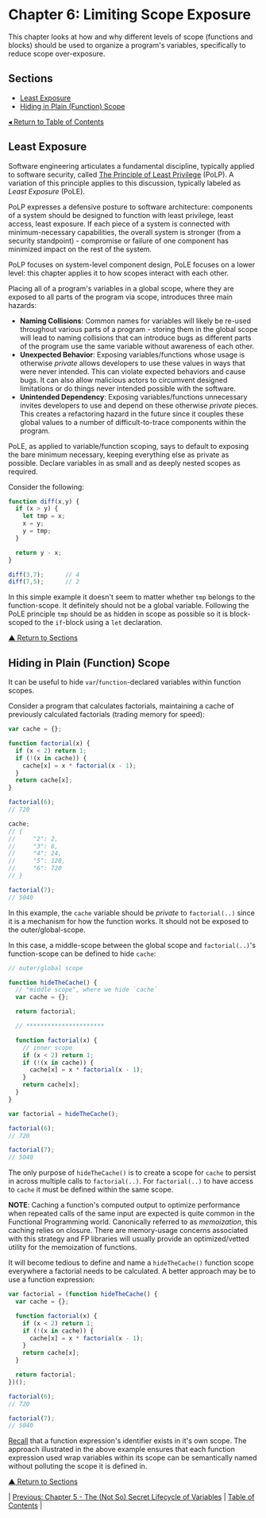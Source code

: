 # Chapter 6: Limiting Scope Exposure
This chapter looks at how and why different levels of scope (functions and blocks) should be used to organize a program's variables, specifically to reduce scope over-exposure.

## Sections
* [Least Exposure](#least-exposure)
* [Hiding in Plain (Function) Scope](#hiding-in-plain-function-scope)

[◂ Return to Table of Contents](../README.md)

## Least Exposure
Software engineering articulates a fundamental discipline, typically applied to software security, called [The Principle of Least Privilege](https://en.wikipedia.org/wiki/Principle_of_least_privilege) (PoLP). A variation of this principle applies to this discussion, typically labeled as _Least Exposure_ (PoLE).

PoLP expresses a defensive posture to software architecture: components of a system should be designed to function with least privilege, least access, least exposure. If each piece of a system is connected with minimum-necessary capabilities, the overall system is stronger (from a security standpoint) - compromise or failure of one component has minimized impact on the rest of the system.

PoLP focuses on system-level component design, PoLE focuses on a lower level: this chapter applies it to how scopes interact with each other.

Placing all of a program's variables in a global scope, where they are exposed to all parts of the program via scope, introduces three main hazards:
* **Naming Collisions**: Common names for variables will likely be re-used throughout various parts of a program - storing them in the global scope will lead to naming collisions that can introduce bugs as different parts of the program use the same variable without awareness of each other.
* **Unexpected Behavior**: Exposing variables/functions whose usage is otherwise _private_ allows developers to use these values in ways that were never intended. This can violate expected behaviors and cause bugs. It can also allow malicious actors to circumvent designed limitations or do things never intended possible with the software.
* **Unintended Dependency**: Exposing variables/functions unnecessary invites developers to use and depend on these otherwise _private_ pieces. This creates a refactoring hazard in the future since it couples these global values to a number of difficult-to-trace components within the program.

PoLE, as applied to variable/function scoping, says to default to exposing the bare minimum necessary, keeping everything else as private as possible. Declare variables in as small and as deeply nested scopes as required.

Consider the following:

```javascript
function diff(x,y) {
  if (x > y) {
    let tmp = x;
    x = y;
    y = tmp;
  }

  return y - x;
}

diff(3,7);      // 4
diff(7,5);      // 2
```

In this simple example it doesn't seem to matter whether `tmp` belongs to the function-scope. It definitely should not be a global variable. Following the PoLE principle `tmp` should be as hidden in scope as possible so it is block-scoped to the `if`-block using a `let` declaration.

[▲ Return to Sections](#sections)

## Hiding in Plain (Function) Scope
It can be useful to hide `var`/`function`-declared variables within function scopes.

Consider a program that calculates factorials, maintaining a cache of previously calculated factorials (trading memory for speed):

```javascript
var cache = {};

function factorial(x) {
  if (x < 2) return 1;
  if (!(x in cache)) {
    cache[x] = x * factorial(x - 1);
  }
  return cache[x];
}

factorial(6);
// 720

cache;
// {
//     "2": 2,
//     "3": 6,
//     "4": 24,
//     "5": 120,
//     "6": 720
// }

factorial(7);
// 5040
```

In this example, the `cache` variable should be _private_  to `factorial(..)` since it is a mechanism for how the function works. It should not be exposed to the outer/global-scope.

In this case, a middle-scope between the global scope and `factorial(..)`'s function-scope can be defined to hide `cache`:

```javascript
// outer/global scope

function hideTheCache() {
  // "middle scope", where we hide `cache`
  var cache = {};

  return factorial;

  // **********************

  function factorial(x) {
    // inner scope
    if (x < 2) return 1;
    if (!(x in cache)) {
      cache[x] = x * factorial(x - 1);
    }
    return cache[x];
  }
}

var factorial = hideTheCache();

factorial(6);
// 720

factorial(7);
// 5040
```

The only purpose of `hideTheCache()` is to create a scope for `cache` to persist in across multiple calls to `factorial(..)`. For `factorial(..)` to have access to `cache` it must be defined within the same scope.

**NOTE**: Caching a function's computed output to optimize performance when repeated calls of the same input are expected is quite common in the Functional Programming world. Canonically referred to as _memoization_, this caching relies on closure. There are memory-usage concerns associated with this strategy and FP libraries will usually provide an optimized/vetted utility for the memoization of functions.

It will become tedious to define and name a `hideTheCache()` function scope everywhere a factorial needs to be calculated. A better approach may be to use a function expression:

```javascript
var factorial = (function hideTheCache() {
  var cache = {};

  function factorial(x) {
    if (x < 2) return 1;
    if (!(x in cache)) {
      cache[x] = x * factorial(x - 1);
    }
    return cache[x];
  }

  return factorial;
})();

factorial(6);
// 720

factorial(7);
// 5040
```

[Recall](../03/README.md#function-name-scope) that a function expression's identifier exists in it's own scope. The approach illustrated in the above example ensures that each function expression used wrap variables within its scope can be semantically named without polluting the scope it is defined in.

[▲ Return to Sections](#sections)

| [Previous: Chapter 5 - The (Not So) Secret Lifecycle of Variables](../05/README.md) | [Table of Contents](../README.md#table-of-contents) |
